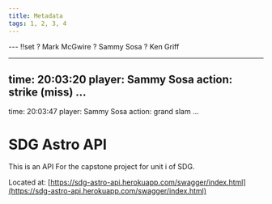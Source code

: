 ```yaml
---
title: Metadata
tags: 1, 2, 3, 4
---
```



--- !!set
? Mark McGwire
? Sammy Sosa
? Ken Griff


---
time: 20:03:20
player: Sammy Sosa
action: strike (miss)
...
---
time: 20:03:47
player: Sammy Sosa
action: grand slam
...

# SDG Astro API

This is an API For the capstone project for unit i of SDG. 

Located at: 
[https://sdg-astro-api.herokuapp.com/swagger/index.html](https://sdg-astro-api.herokuapp.com/swagger/index.html)